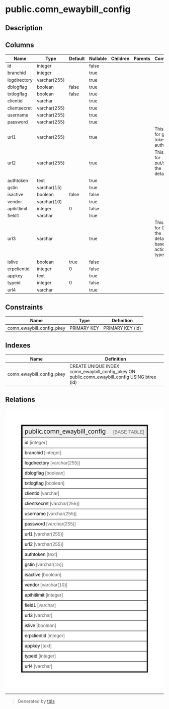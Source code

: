 # public.comn_ewaybill_config

## Description

## Columns

| Name | Type | Default | Nullable | Children | Parents | Comment |
| ---- | ---- | ------- | -------- | -------- | ------- | ------- |
| id | integer |  | false |  |  |  |
| branchid | integer |  | true |  |  |  |
| logdirectory | varchar(255) |  | true |  |  |  |
| dblogflag | boolean | false | true |  |  |  |
| txtlogflag | boolean | false | true |  |  |  |
| clientid | varchar |  | true |  |  |  |
| clientsecret | varchar(255) |  | true |  |  |  |
| username | varchar(255) |  | true |  |  |  |
| password | varchar(255) |  | true |  |  |  |
| url1 | varchar(255) |  | true |  |  | This URL for get token of authorize |
| url2 | varchar(255) |  | true |  |  | This URL for put/save the detailes |
| authtoken | text |  | true |  |  |  |
| gstin | varchar(15) |  | true |  |  |  |
| isactive | boolean | false | false |  |  |  |
| vendor | varchar(10) |  | true |  |  |  |
| apihitlimit | integer | 0 | false |  |  |  |
| field1 | varchar |  | true |  |  |  |
| url3 | varchar |  | true |  |  | This URL for Get the detailes based on action type |
| islive | boolean | true | false |  |  |  |
| erpclientid | integer | 0 | false |  |  |  |
| appkey | text |  | true |  |  |  |
| typeid | integer | 0 | false |  |  |  |
| url4 | varchar |  | true |  |  |  |

## Constraints

| Name | Type | Definition |
| ---- | ---- | ---------- |
| comn_ewaybill_config_pkey | PRIMARY KEY | PRIMARY KEY (id) |

## Indexes

| Name | Definition |
| ---- | ---------- |
| comn_ewaybill_config_pkey | CREATE UNIQUE INDEX comn_ewaybill_config_pkey ON public.comn_ewaybill_config USING btree (id) |

## Relations

![er](public.comn_ewaybill_config.svg)

---

> Generated by [tbls](https://github.com/k1LoW/tbls)
